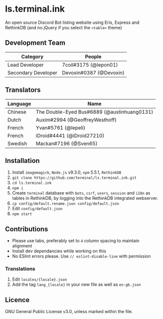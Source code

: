 # ls.terminal.ink
An open source Discord Bot listing website using Eris, Express and RethinkDB (and no jQuery if you select the `<table>` theme)

## Development Team
Category            | People
------------------- | --------------------------
Lead Developer      | 7coil#3175 (@lepon01)
Secondary Developer | Devoxin#0387 (@Devoxin)

## Translators
Language | Name
-------- | ----------------
Chinese  | The Double-Eyed Bus#6889 (@austinhuang0131)
Dutch    | Auxim#2994 (@GeoffreyWesthoff)
French   | Yvan#5761 (@lepeli)
French   | iDroid#4441 (@iDroid27210)
Swedish  | Mackan#7196 (@Sven65)

## Installation
1. Install `imagemagick`, `Node.js` v9.3.0, `npm` 5.5.1, `RethinkDB`
1. `git clone https://github.com/terminal/ls.terminal.ink.git`
1. `cd ls.terminal.ink`
1. `npm i`
1. Create `terminal` database with `bots`, `csrf`, `users`, `session` and `i18n` as tables in RethinkDB, by logging into the RethinkDB integrated webserver.
1. `cp config/default.rename.json config/default.json`
1. Edit `config/default.json`
1. `npm start`

## Contributions
- Please use tabs, preferably set to `4` column spacing to maintain alignment
- Install dev dependancies while working on this
- No ESlint errors please. Use `// eslint-disable-line` with permission

### Translations

1. Edit `locales/{locale}.json`
1. Add the tag `lang_{locale}` in your new file as well as `en-gb.json`

## Licence

GNU General Public License v3.0, unless marked within the file.
